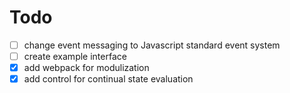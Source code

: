 # Todo
- [ ] change event messaging to Javascript standard event system
- [ ] create example interface
- [x] add webpack for modulization
- [x] add control for continual state evaluation